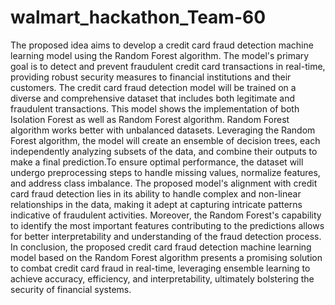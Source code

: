 # walmart_hackathon_Team-60

The proposed idea aims to develop a credit card fraud detection machine learning model using the Random Forest algorithm. The model's primary goal is to detect and prevent fraudulent credit card transactions 
in real-time, providing robust security measures to financial institutions and their customers.
The credit card fraud detection model will be trained on a diverse and comprehensive dataset that includes both legitimate and fraudulent transactions. This model shows the implementation of both Isolation Forest 
as well as Random Forest algorithm. Random Forest algorithm works better with unbalanced datasets. Leveraging the Random Forest algorithm, the model will create an ensemble of decision trees, each independently 
analyzing subsets of the data, and combine their outputs to make a final prediction.To ensure optimal performance, the dataset will undergo preprocessing steps to handle missing values, normalize features, and 
address class imbalance. 
The proposed model's alignment with credit card fraud detection lies in its ability to handle complex and non-linear relationships in the data, making it adept at capturing intricate patterns indicative of 
fraudulent activities. Moreover, the Random Forest's capability to identify the most important features contributing to the predictions allows for better interpretability and understanding of the fraud 
detection process.
In conclusion, the proposed credit card fraud detection machine learning model based on the Random Forest algorithm presents a promising solution to combat credit card fraud in real-time, leveraging ensemble 
learning to achieve accuracy, efficiency, and interpretability, ultimately bolstering the security of financial systems.
